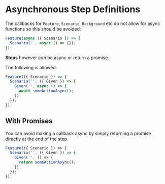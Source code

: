# Asynchronous Step Definitions

The callbacks for `Feature`, `Scenario`, `Background` etc do not allow for async functions so this should be avoided:

```ts
Feature(async ({ Scenario }) => {
  Scenario('', async () => {});
});
```

**Steps** however _can_ be async or return a promise.

The following is allowed:

```ts
Feature(({ Scenario }) => {
  Scenario('', ({ Given }) => {
    Given('', async () => {
      await someActionAsync();
    });
  });
});
```

## With Promises

You can avoid making a callback async by simply returning a promise directly at the end of the step

```ts
Feature(({ Scenario }) => {
  Scenario('', ({ Given }) => {
    Given('', () => {
      return someActionAsync();
    });
  });
});
```
